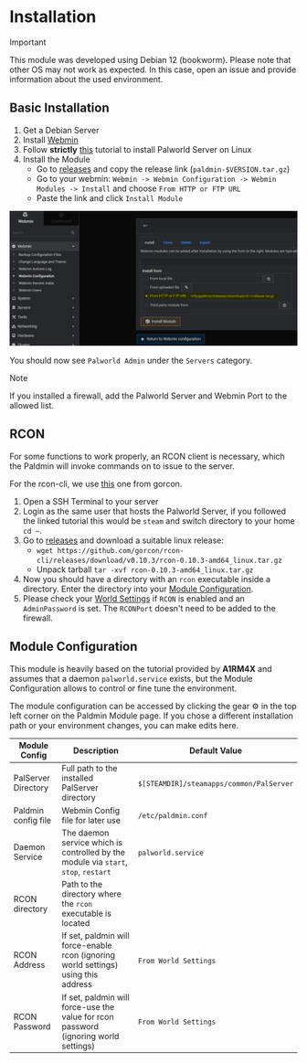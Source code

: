 # Installation

> [!IMPORTANT]
> This module was developed using Debian 12 (bookworm). Please note that other OS may not work as expected. In this case, open an issue and provide information about the used environment.

## Basic Installation
1. Get a Debian Server
2. Install [Webmin](https://www.howtoforge.com/how-to-install-webmin-on-debian-12/)
3. Follow **strictly** [this](https://github.com/A1RM4X/HowTo-Palworld/tree/main) tutorial to install Palworld Server on Linux
4. Install the Module
	- Go to [releases](https://github.com/riffy/paldmin/releases) and copy the release link (`paldmin-$VERSION.tar.gz`)
	- Go to your webmin: `Webmin -> Webmin Configuration -> Webmin Modules -> Install` and choose `From HTTP or FTP URL`
	- Paste the link and click `Install Module`

![Installation Step 1](./images/readme_02.PNG)


You should now see `Palworld Admin` under the `Servers` category.

> [!NOTE]
> If you installed a firewall, add the Palworld Server and Webmin Port to the allowed list.

## RCON

For some functions to work properly, an RCON client is necessary, which the Paldmin will invoke commands on to issue to the server.

For the rcon-cli, we use [this](https://github.com/gorcon/rcon-cli) one from gorcon.

1. Open a SSH Terminal to your server
2. Login as the same user that hosts the Palworld Server, if you followed the linked tutorial this would be `steam` and switch directory to your home `cd ~`.
3. Go to [releases](https://github.com/gorcon/rcon-cli/releases) and download a suitable linux release:
	- `wget https://github.com/gorcon/rcon-cli/releases/download/v0.10.3/rcon-0.10.3-amd64_linux.tar.gz`
	- Unpack tarball `tar -xvf rcon-0.10.3-amd64_linux.tar.gz`
4. Now you should have a directory with an `rcon` executable inside a directory. Enter the directory into your [Module Configuration](#moduleconfig).
5. Please check your [World Settings](./usage.md#world-settings) if `RCON` is enabled and an `AdminPassword` is set. The `RCONPort` doesn't need to be added to the firewall.

## <a name="moduleconfig"></a>Module Configuration

This module is heavily based on the tutorial provided by **A1RM4X** and assumes that a daemon `palworld.service` exists, but the Module Configuration allows to control or fine tune the environment.

The module configuration can be accessed by clicking the gear ⚙ in the top left corner on the Paldmin Module page.
If you chose a different installation path or your environment changes, you can make edits here.

| Module Config | Description | Default Value |
| ------------- | ------------- | ------------- |
| PalServer Directory  | Full path to the installed PalServer directory |  `$[STEAMDIR]/steamapps/common/PalServer`  |
| Paldmin config file | Webmin Config file for later use | `/etc/paldmin.conf` |
| Daemon Service | The daemon service which is controlled by the module via `start`, `stop`, `restart` | `palworld.service` |
| RCON directory | Path to the directory where the `rcon` executable is located | |
| RCON Address | If set, paldmin will force-enable rcon (ignoring world settings) using this address | `From World Settings`
| RCON Password | If set, paldmin will force-use the value for rcon password (ignoring world settings) | `From World Settings`



